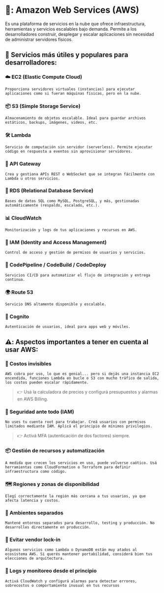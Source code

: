 # 🚀: Amazon Web Services (AWS)

Es una plataforma de servicios en la nube que ofrece infraestructura, herramientas y servicios escalables bajo demanda. Permite a los desarrolladores construir, desplegar y escalar aplicaciones sin necesidad de administrar servidores físicos.

## 🔧 Servicios más útiles y populares para desarrolladores:

### ☁️ EC2 (Elastic Compute Cloud)

    Proporciona servidores virtuales (instancias) para ejecutar aplicaciones como si fueran máquinas físicas, pero en la nube.

### 📦 S3 (Simple Storage Service)

    Almacenamiento de objetos escalable. Ideal para guardar archivos estáticos, backups, imágenes, videos, etc.

### 🛠️ Lambda

    Servicio de computación sin servidor (serverless). Permite ejecutar código en respuesta a eventos sin aprovisionar servidores.

### 📡 API Gateway

    Crea y gestiona APIs REST o WebSocket que se integran fácilmente con Lambda u otros servicios.

### 🧱 RDS (Relational Database Service)

    Bases de datos SQL como MySQL, PostgreSQL, y más, gestionadas automáticamente (respaldo, escalado, etc.).

### 📊 CloudWatch

    Monitorización y logs de tus aplicaciones y recursos en AWS.

### 🔐 IAM (Identity and Access Management)

    Control de acceso y gestión de permisos de usuarios y servicios.

### 🚚 CodePipeline / CodeBuild / CodeDeploy

    Servicios CI/CD para automatizar el flujo de integración y entrega continua.

### 🌍 Route 53

    Servicio DNS altamente disponible y escalable.

### 🧠 Cognito

    Autenticación de usuarios, ideal para apps web y móviles.

## ⚠️: Aspectos importantes a tener en cuenta al usar AWS:

### 💸 Costos invisibles

    AWS cobra por uso, lo que es genial... pero si dejás una instancia EC2 encendida, funciones Lambda en bucle o S3 con mucho tráfico de salida, los costos pueden escalar rápidamente.

> 👉 Usá la calculadora de precios y configurá presupuestos y alarmas en AWS Billing.

### 🔐 Seguridad ante todo (IAM)

    No uses tu cuenta root para trabajar. Creá usuarios con permisos limitados mediante IAM. Aplicá el principio de mínimos privilegios.

> 👉 Activá MFA (autenticación de dos factores) siempre.

### 📦 Gestión de recursos y automatización

    A medida que crecen los servicios en uso, puede volverse caótico. Usá herramientas como CloudFormation o Terraform para definir infraestructura como código.

### 🗺️ Regiones y zonas de disponibilidad

    Elegí correctamente la región más cercana a tus usuarios, ya que afecta latencia y costos.

### 🧪 Ambientes separados

    Mantené entornos separados para desarrollo, testing y producción. No desarrolles directamente en producción.

### 🚫 Evitar vendor lock-in

    Algunos servicios como Lambda o DynamoDB están muy atados al ecosistema AWS. Si querés mantener portabilidad, considerá bien tus elecciones de arquitectura.

### 📜 Logs y monitoreo desde el principio

    Activá CloudWatch y configurá alarmas para detectar errores, sobrecostos o comportamiento inusual en tus recursos
